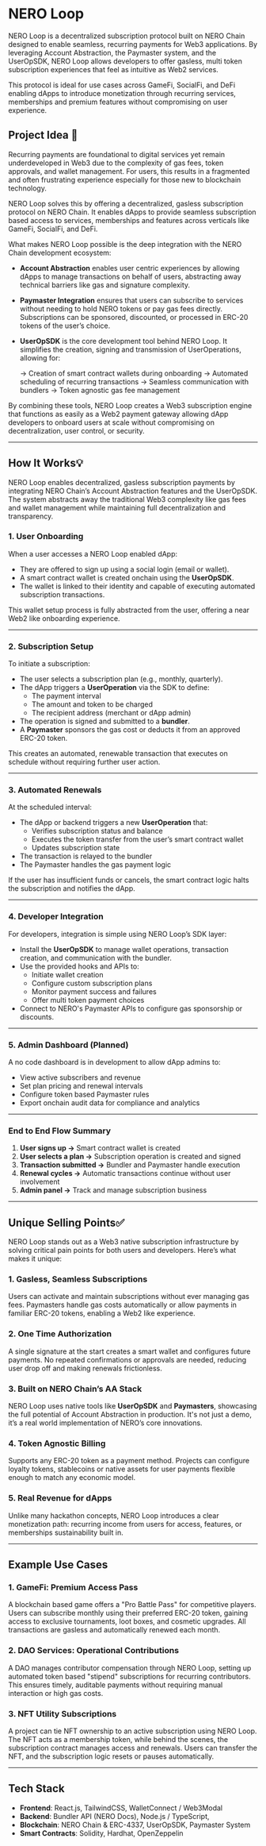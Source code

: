 # NERO Loop

NERO Loop is a decentralized subscription protocol built on NERO Chain designed to enable seamless, recurring payments for Web3 applications. 
By leveraging Account Abstraction, the Paymaster system, and the UserOpSDK, NERO Loop allows developers to offer gasless, multi token subscription experiences that feel as intuitive as Web2 services.

This protocol is ideal for use cases across GameFi, SocialFi, and DeFi enabling dApps to introduce monetization through recurring services, memberships and premium features without compromising on user experience.

## Project Idea 🧠

Recurring payments are foundational to digital services yet remain underdeveloped in Web3 due to the complexity of gas fees, token approvals, and wallet management. 
For users, this results in a fragmented and often frustrating experience especially for those new to blockchain technology.

NERO Loop solves this by offering a decentralized, gasless subscription protocol on NERO Chain. 
It enables dApps to provide seamless subscription based access to services, memberships and features across verticals like GameFi, SocialFi, and DeFi.

What makes NERO Loop possible is the deep integration with the NERO Chain development ecosystem:

- **Account Abstraction** enables user centric experiences by allowing dApps to manage transactions on behalf of users, abstracting away technical barriers like gas and signature complexity.
  
- **Paymaster Integration** ensures that users can subscribe to services without needing to hold NERO tokens or pay gas fees directly. Subscriptions can be sponsored, discounted, or processed in ERC-20 tokens of the user’s choice.
  
- **UserOpSDK** is the core development tool behind NERO Loop. It simplifies the creation, signing and transmission of UserOperations, allowing for:

  -> Creation of smart contract wallets during onboarding
  -> Automated scheduling of recurring transactions
  -> Seamless communication with bundlers
  -> Token agnostic gas fee management

By combining these tools, NERO Loop creates a Web3 subscription engine that functions as easily as a Web2 payment gateway allowing dApp developers to onboard users at scale without compromising on decentralization, user control, or security.

---

## How It Works💡

NERO Loop enables decentralized, gasless subscription payments by integrating NERO Chain’s Account Abstraction features and the UserOpSDK. The system abstracts away the traditional Web3 complexity like gas fees and wallet management while maintaining full decentralization and transparency.

### 1. User Onboarding

When a user accesses a NERO Loop enabled dApp:

- They are offered to sign up using a social login (email or wallet).
- A smart contract wallet is created onchain using the **UserOpSDK**.
- The wallet is linked to their identity and capable of executing automated subscription transactions.

This wallet setup process is fully abstracted from the user, offering a near Web2 like onboarding experience.

---

### 2. Subscription Setup

To initiate a subscription:

- The user selects a subscription plan (e.g., monthly, quarterly).
- The dApp triggers a **UserOperation** via the SDK to define:
  - The payment interval
  - The amount and token to be charged
  - The recipient address (merchant or dApp admin)
- The operation is signed and submitted to a **bundler**.
- A **Paymaster** sponsors the gas cost or deducts it from an approved ERC-20 token.

This creates an automated, renewable transaction that executes on schedule without requiring further user action.

---

### 3. Automated Renewals

At the scheduled interval:

- The dApp or backend triggers a new **UserOperation** that:
  - Verifies subscription status and balance
  - Executes the token transfer from the user’s smart contract wallet
  - Updates subscription state
- The transaction is relayed to the bundler
- The Paymaster handles the gas payment logic

If the user has insufficient funds or cancels, the smart contract logic halts the subscription and notifies the dApp.

---

### 4. Developer Integration

For developers, integration is simple using NERO Loop’s SDK layer:

- Install the **UserOpSDK** to manage wallet operations, transaction creation, and communication with the bundler.
- Use the provided hooks and APIs to:
  - Initiate wallet creation
  - Configure custom subscription plans
  - Monitor payment success and failures
  - Offer multi token payment choices
- Connect to NERO's Paymaster APIs to configure gas sponsorship or discounts.

---

### 5. Admin Dashboard (Planned)

A no code dashboard is in development to allow dApp admins to:

- View active subscribers and revenue
- Set plan pricing and renewal intervals
- Configure token based Paymaster rules
- Export onchain audit data for compliance and analytics

---

### End to End Flow Summary

1. **User signs up →** Smart contract wallet is created
2. **User selects a plan →** Subscription operation is created and signed
3. **Transaction submitted →** Bundler and Paymaster handle execution
4. **Renewal cycles →** Automatic transactions continue without user involvement
5. **Admin panel →** Track and manage subscription business

---

## Unique Selling Points✅

NERO Loop stands out as a Web3 native subscription infrastructure by solving critical pain points for both users and developers. 
Here’s what makes it unique:

### 1. Gasless, Seamless Subscriptions
Users can activate and maintain subscriptions without ever managing gas fees. Paymasters handle gas costs automatically or allow payments in familiar ERC-20 tokens, enabling a Web2 like experience.

### 2. One Time Authorization
A single signature at the start creates a smart wallet and configures future payments. 
No repeated confirmations or approvals are needed, reducing user drop off and making renewals frictionless.

### 3. Built on NERO Chain’s AA Stack
NERO Loop uses native tools like **UserOpSDK** and **Paymasters**, showcasing the full potential of Account Abstraction in production. 
It's not just a demo, it’s a real world implementation of NERO’s core innovations.

### 4. Token Agnostic Billing
Supports any ERC-20 token as a payment method. 
Projects can configure loyalty tokens, stablecoins or native assets for user payments flexible enough to match any economic model.

### 5. Real Revenue for dApps
 Unlike many hackathon concepts, NERO Loop introduces a clear monetization path: recurring income from users for access, features, or memberships sustainability built in.

 ---

## Example Use Cases

### 1. GameFi: Premium Access Pass
A blockchain based game offers a "Pro Battle Pass" for competitive players. Users can subscribe monthly using their preferred ERC-20 token, gaining access to exclusive tournaments, loot boxes, and cosmetic upgrades. All transactions are gasless and automatically renewed each month.

### 2. DAO Services: Operational Contributions
A DAO manages contributor compensation through NERO Loop, setting up automated token based "stipend" subscriptions for recurring contributors. 
This ensures timely, auditable payments without requiring manual interaction or high gas costs.

### 3. NFT Utility Subscriptions
A project can tie NFT ownership to an active subscription using NERO Loop. The NFT acts as a membership token, while behind the scenes, the subscription contract manages access and renewals. 
Users can transfer the NFT, and the subscription logic resets or pauses automatically.

---

## Tech Stack

- **Frontend**: React.js, TailwindCSS, WalletConnect / Web3Modal
- **Backend**: Bundler API (NERO Docs), Node.js / TypeScript, 
- **Blockchain**: NERO Chain & ERC-4337, UserOpSDK, Paymaster System
- **Smart Contracts**: Solidity, Hardhat, OpenZeppelin

